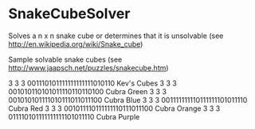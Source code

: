 SnakeCubeSolver
===============

Solves a n x n snake cube or determines that it is unsolvable (see http://en.wikipedia.org/wiki/Snake_cube)

Sample solvable snake cubes (see  http://www.jaapsch.net/puzzles/snakecube.htm)

3 3 3 001110101111111111111010110 Kev's Cubes
3 3 3 001010110101011110110110100 Cubra Green
3 3 3 001010101111010111011011100 Cubra Blue
3 3 3 001111111110111111101011110 Cubra Red
3 3 3 001011110111111110111011100 Cubra Orange
3 3 3 011110101111111111101011110 Cubra Purple
